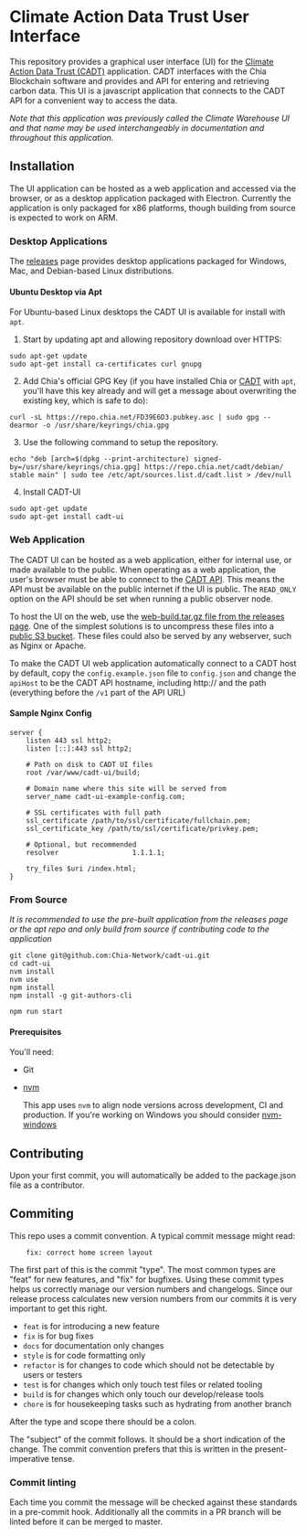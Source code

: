 # Climate Action Data Trust User Interface

This repository provides a graphical user interface (UI) for the [Climate Action Data Trust (CADT)](https://github.com/Chia-Network/cadt) application.  CADT interfaces with the Chia Blockchain software and provides and API for entering and retrieving carbon data.  This UI is a javascript application that connects to the CADT API for a convenient way to access the data. 

*Note that this application was previously called the Climate Warehouse UI and that name may be used interchangeably in documentation and throughout this application.*


## Installation

The UI application can be hosted as a web application and accessed via the browser, or as a desktop application packaged with Electron.  Currently the application is only packaged for x86 platforms, though building from source is expected to work on ARM.  

### Desktop Applications

The [releases](https://github.com/Chia-Network/cadt-ui/releases) page provides desktop applications packaged for Windows, Mac, and Debian-based Linux distributions.  

#### Ubuntu Desktop via Apt

For Ubuntu-based Linux desktops the CADT UI is available for install with `apt`.  

1. Start by updating apt and allowing repository download over HTTPS:

```
sudo apt-get update
sudo apt-get install ca-certificates curl gnupg
```

2.  Add Chia's official GPG Key (if you have installed Chia or [CADT](https://github.com/Chia-Network/cadt) with `apt`, you'll have this key already and will get a message about overwriting the existing key, which is safe to do):

```
curl -sL https://repo.chia.net/FD39E6D3.pubkey.asc | sudo gpg --dearmor -o /usr/share/keyrings/chia.gpg
```

3. Use the following command to setup the repository.

```
echo "deb [arch=$(dpkg --print-architecture) signed-by=/usr/share/keyrings/chia.gpg] https://repo.chia.net/cadt/debian/ stable main" | sudo tee /etc/apt/sources.list.d/cadt.list > /dev/null
```

4.  Install CADT-UI

```
sudo apt-get update
sudo apt-get install cadt-ui
```


### Web Application

The CADT UI can be hosted as a web application, either for internal use, or made available to the public.  When operating as a web application, the user's browser must be able to connect to the [CADT API](https://github.com/Chia-Network/cadt).  This means the API must be available on the public internet if the UI is public.  The `READ_ONLY` option on the API should be set when running a public observer node. 

To host the UI on the web, use the [web-build.tar.gz file from the releases page](https://github.com/Chia-Network/cadt-ui/releases). One of the simplest solutions is to uncompress these files into a [public S3 bucket](https://docs.aws.amazon.com/AmazonS3/latest/userguide/WebsiteAccessPermissionsReqd.html). These files could also be served by any webserver, such as Nginx or Apache.  

To make the CADT UI web application automatically connect to a CADT host by default, copy the `config.example.json` file to `config.json` and change the `apiHost` to be the CADT API hostname, including http:// and the path (everything before the `/v1` part of the API URL)

#### Sample Nginx Config

```
server {
    listen 443 ssl http2;
    listen [::]:443 ssl http2;

    # Path on disk to CADT UI files
    root /var/www/cadt-ui/build;

    # Domain name where this site will be served from
    server_name cadt-ui-example-config.com;

    # SSL certificates with full path
    ssl_certificate /path/to/ssl/certificate/fullchain.pem;
    ssl_certificate_key /path/to/ssl/certificate/privkey.pem;

    # Optional, but recommended
    resolver                  1.1.1.1;

    try_files $uri /index.html;
}

```


### From Source

*It is recommended to use the pre-built application from the releases page or the apt repo and only build from source if contributing code to the application*


```
git clone git@github.com:Chia-Network/cadt-ui.git
cd cadt-ui
nvm install
nvm use
npm install
npm install -g git-authors-cli

npm run start
```

#### Prerequisites

You'll need:

- Git
- [nvm](https://github.com/nvm-sh/nvm)

  This app uses `nvm` to align node versions across development, CI and production. If you're working on Windows you should consider [nvm-windows](https://github.com/coreybutler/nvm-windows)

## Contributing

Upon your first commit, you will automatically be added to the package.json file as a contributor.

## Commiting

This repo uses a commit convention. A typical commit message might read:

```
    fix: correct home screen layout
```

The first part of this is the commit "type". The most common types are "feat" for new features, and "fix" for bugfixes. Using these commit types helps us correctly manage our version numbers and changelogs. Since our release process calculates new version numbers from our commits it is very important to get this right.

- `feat` is for introducing a new feature
- `fix` is for bug fixes
- `docs` for documentation only changes
- `style` is for code formatting only
- `refactor` is for changes to code which should not be detectable by users or testers
- `test` is for changes which only touch test files or related tooling
- `build` is for changes which only touch our develop/release tools
- `chore` is for housekeeping tasks such as hydrating from another branch

After the type and scope there should be a colon.

The "subject" of the commit follows. It should be a short indication of the change. The commit convention prefers that this is written in the present-imperative tense.

### Commit linting

Each time you commit the message will be checked against these standards in a pre-commit hook. Additionally all the commits in a PR branch will be linted before it can be merged to master.
